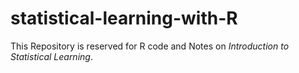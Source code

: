 # statistical-learning-with-R

This Repository is reserved for R code and Notes on _Introduction to Statistical Learning_.
